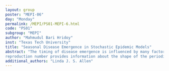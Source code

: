 ```yaml
---
layout: group
poster: "MEPI-06"
day: "Monday"
permalink: /MEPI/PS01-MEPI-6.html
code: "PS01"
subgroup: "MEPI"
author: "Mahmudul Bari Hridoy"
inst: "Texas Tech University"
title: "Seasonal Disease Emergence in Stochastic Epidemic Models"
abstract: "The timing of disease emergence is influenced by many factors including social behavior and seasonal weather patterns that affect temperature and humidity. We examine how seasonal variation in transmission, recovery, or dispersal rates impact disease emergence in several well-known continuous-time Markov chain (CTMC) SIR, SEIR epidemic models with one or two patches. An ODE framework which incorporates periodic parameters for transmission, recovery, or dispersal serves as a basis for each stochastic model. The basic reproduction numbers and seasonal reproduction numbers from the ODE and branching process approximations of the CTMC are useful in predicting some of the stochastic behavior of the CTMC epidemic models. In particular, we apply these techniques to estimate a time-periodic probability of disease extinction, or equivalently, the probability of no disease emergence at the initiation of an epidemic. We also compute the mean and standard deviation for time to disease extinction and test the branching process approximations against simulations of the full CTMC epidemic models. Our numerical investigations illustrate how the magnitude and seasonal synchrony or asynchrony in transmission, recovery, or dispersal impact the probability of disease extinction. The numerical outcomes show that seasonal variation in transmission, recovery, or dispersal generally increases the probability of disease extinction (reducing disease emergence) and the shape of the seasonal
reproduction number provides information about the shape of the periodic probability of disease extinction. However, the time of peak disease emergence precedes that predicted by the peak of the seasonal reproduction number."
additional_authors: "Linda J. S. Allen"
---
```

